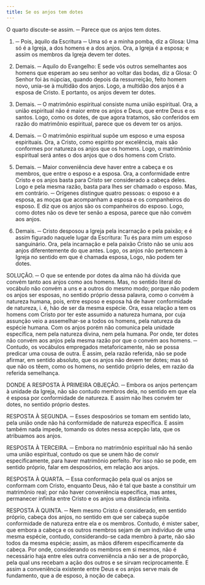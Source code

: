 ```yaml
---
title: Se os anjos tem dotes
---
```


O quarto discute-se assim. ─ Parece que os anjos tem dotes.  

1. ─ Pois, àquilo da Escritura ─ Uma só e a minha pomba, diz a Glosa: Uma só é a Igreja, a dos homens e a dos anjos. Ora, a Igreja é a esposa; e assim os membros da Igreja devem ter dotes.  

2. Demais. ─ Aquilo do Evangelho: E sede vós outros semelhantes aos homens que esperam ao seu senhor ao voltar das bodas, diz a Glosa: O Senhor foi às núpcias, quando depois da ressurreição, feito homem novo, unia-se à multidão dos anjos. Logo, a multidão dos anjos é a esposa de Cristo. E portanto, os anjos devem ter dotes.  

3. Demais. ─ O matrimônio espiritual consiste numa união espiritual. Ora, a união espiritual não é maior entre os anjos e Deus, que entre Deus e os santos. Logo, como os dotes, de que agora tratamos, são conferidos em razão do matrimônio espiritual, parece que os devem ter os anjos.  

4. Demais. ─ O matrimônio espiritual supõe um esposo e uma esposa espirituais. Ora, a Cristo, como espírito por excelência, mais são conformes por natureza os anjos que os homens. Logo, o matrimônio espiritual será antes o dos anjos que o dos homens com Cristo.  

5. Demais. ─ Maior conveniência deve haver entre a cabeça e os membros, que entre o esposo e a esposa. Ora, a conformidade entre Cristo e os anjos basta para Cristo ser considerado a cabeça deles. Logo e pela mesma razão, basta para lhes ser chamado o esposo.  Mas, em contrário. ─ Orígenes distingue quatro pessoas: o esposo e a esposa, as moças que acompanham a esposa e os companheiros do esposo. E diz que os anjos são os companheiros do esposo. Logo, como dotes não os deve ter senão a esposa, parece que não convém aos anjos.  

2. Demais. ─ Cristo desposou a Igreja pela incarnação e pela paixão; e é assim figurado naquele lugar da Escritura: Tu és para mim um esposo sanguinário. Ora, pela incarnação e pela paixão Cristo não se uniu aos anjos diferentemente do que antes. Logo, os anjos não pertencem à Igreja no sentido em que é chamada esposa, Logo, não podem ter dotes.  

SOLUÇÃO. ─ O que se entende por dotes da alma não há dúvida que convém tanto aos anjos como aos homens. Mas, no sentido literal do vocábulo não convém a uns e a outros do mesmo modo; porque não podem os anjos ser esposas, no sentido próprio dessa palavra, como o convém à natureza humana, pois, entre esposo e esposa há de haver conformidade de natureza, i. é, hão de ser da mesma espécie. Ora, essa relação a tem os homens com Cristo por ter este assumido a natureza humana, por cuja assunção veio a assemelhar-se a todos os homens, pela natureza da espécie humana. Com os anjos porém não comunica pela unidade específica, nem pela natureza divina, nem pela humana. Por onde, ter dotes não convém aos anjos pela mesma razão por que o convém aos homens. ─ Contudo, os vocábulos empregados metaforicamente, não se possa predicar uma cousa de outra. E assim, pela razão referida, não se pode afirmar, em sentido absoluto, que os anjos não devem ter dotes; mas só que não os têem, como os homens, no sentido próprio deles, em razão da referida semelhança.  

DONDE A RESPOSTA À PRIMEIRA OBJEÇÃO. ─ Embora os anjos pertençam à unidade da Igreja, não são contudo membros dela, no sentido em que ela é esposa por conformidade de natureza. E assim não lhes convém ter dotes, no sentido próprio destes.  

RESPOSTA À SEGUNDA. ─ Esses desposórios se tomam em sentido lato, pela união onde não há conformidade de natureza específica. E assim também nada impede, tomando os dotes nessa acepção lata, que os atribuamos aos anjos.  

RESPOSTA À TERCEIRA. ─ Embora no matrimônio espiritual não há senão uma união espiritual, contudo os que se unem hão de convir especificamente, para haver matrimônio perfeito. Por isso não se pode, em sentido próprio, falar em desposórios, em relação aos anjos.  

RESPOSTA À QUARTA. ─ Essa conformação pela qual os anjos se conformam com Cristo, enquanto Deus, não é tal que baste a constituir um matrimônio real; por não haver conveniência específica, mas antes, permanecer infinita entre Cristo e os anjos uma distância infinita.  

RESPOSTA À QUINTA. ─ Nem mesmo Cristo é considerado, em sentido próprio, cabeça dos anjos, no sentido em que ser cabeça supõe conformidade de natureza entre ela e os membros. Contudo, é mister saber, que embora a cabeça e os outros membros sejam de um indivíduo de uma mesma espécie, contudo, considerando-se cada membro à parte, não são todos da mesma espécie; assim, as mãos diferem especificamente da cabeça. Por onde, considerando os membros em si mesmos, não é necessário haja entre eles outra conveniência a não ser a de proporção, pela qual uns recebam a ação dos outros e se sirvam reciprocamente. E assim a conveniência existente entre Deus e os anjos serve mais de fundamento, que a de esposo, à noção de cabeça.